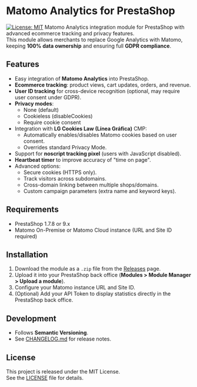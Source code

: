 # Matomo Analytics for PrestaShop

[![License: MIT](https://img.shields.io/badge/License-MIT-blue.svg)](LICENSE)
Matomo Analytics integration module for PrestaShop with advanced ecommerce tracking and privacy features.  
This module allows merchants to replace Google Analytics with Matomo, keeping **100% data ownership** and ensuring full **GDPR compliance**.

## Features

- Easy integration of **Matomo Analytics** into PrestaShop.
- **Ecommerce tracking**: product views, cart updates, orders, and revenue.
- **User ID tracking** for cross-device recognition (optional, may require user consent under GDPR).
- **Privacy modes**:
  - None (default)
  - Cookieless (disableCookies)
  - Require cookie consent
- Integration with **LG Cookies Law (Línea Gráfica)** CMP:
  - Automatically enables/disables Matomo cookies based on user consent.
  - Overrides standard Privacy Mode.
- Support for **noscript tracking pixel** (users with JavaScript disabled).
- **Heartbeat timer** to improve accuracy of "time on page".
- Advanced options:
  - Secure cookies (HTTPS only).
  - Track visitors across subdomains.
  - Cross-domain linking between multiple shops/domains.
  - Custom campaign parameters (extra name and keyword keys).

## Requirements

- PrestaShop 1.7.8 or 9.x  
- Matomo On-Premise or Matomo Cloud instance (URL and Site ID required)

## Installation

1. Download the module as a `.zip` file from the [Releases](../../releases) page.
2. Upload it into your PrestaShop back office (**Modules > Module Manager > Upload a module**).
3. Configure your Matomo instance URL and Site ID.
4. (Optional) Add your API Token to display statistics directly in the PrestaShop back office.

## Development

- Follows **Semantic Versioning**.
- See [CHANGELOG.md](CHANGELOG.md) for release notes.

## License

This project is released under the MIT License.  
See the [LICENSE](LICENSE) file for details.
